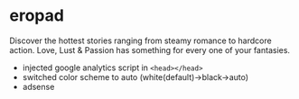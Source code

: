 # eropad

Discover the hottest stories ranging from steamy romance to hardcore action. Love, Lust & Passion has something for every one of your fantasies.

- injected google analytics script in `<head></head>`
- switched color scheme to auto (white(default)->black->auto)
- adsense
